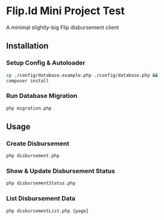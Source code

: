# Flip.Id Mini Project Test

A minimal slightly-big Flip disbursement client

## Installation

### Setup Config & Autoloader

```sh
cp ./config/database.example.php ./config/database.php &&
composer install
```

### Run Database Migration

```sh
php migration.php
```

## Usage

### Create Disbursement

```sh
php disbursement.php
```

### Show & Update Disbursement Status

```sh
php disbursementStatus.php
```

### List Disbursement Data

```sh
php disbursementList.php {page}
```
